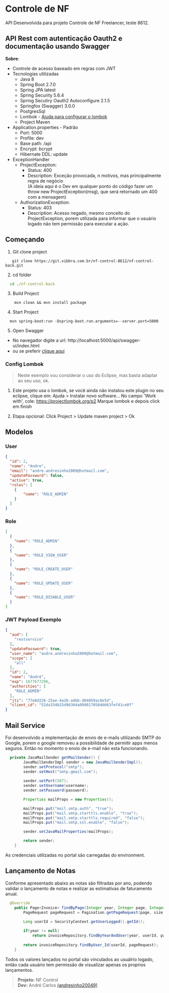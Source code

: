 # Controle de NF
API Desenvolvida para projeto Controle de NF Freelancer, teste 8612.

## API Rest com autenticação Oauth2 e documentação usando Swagger

**Sobre**:
 - Controle de acesso baseado em regras com JWT
 - Tecnologias utilizadas
    - Java 8
    - Spring Boot 2.7.0
    - Spring JPA latest
    - Spring Security 5.6.4     
    - Spring Secutiry Oauth2 Autoconfigure 2.1.5
    - Springfox (Swagger) 3.0.0
    - PostgresSql
    - Lombok - [Ajuda para configurar o lombok](https://projectlombok.org/setup/eclipse)
    - Project Maven
- Application.properties - Padrão
    - Port: 5000
    - Profile: dev
    - Base path: /api
    - Encrypt: bcrypt
    - Hibernate DDL: update
- ExceptionHandler
    - ProjectException:
        - Status: 400
        - Description: Exceção provocada, n motivos, mas principalmente regra de negócio \
        (A ideia aqui é o Dev em qualquer ponto do código fazer um throw new ProjectException(msg), que será retornado um 400 com a mensagem)
    - AuthorizationException:
        - Status: 403
        - Description: Acesso negado, mesmo conceito do ProjectException, porem utilizada para informar que o usuário logado não tem permissão para executar a ação.

## Começando
1. Git clone project
 ```git
    git clone https://git.vibbra.com.br/nf-control-8612/nf-control-back.git
 ```

2. cd folder
```cmd
  cd ./nf-control-back
```

3. Build Project
```mvn
    mvn clean && mvn install package
```

4. Start Project
```mvn
  mvn spring-boot:run -Dspring-boot.run.arguments=--server.port=5000
```

5. Open Swagger
  - No navegador digite a url: http://localhost:5000/api/swagger-ui/index.html
  - ou se preferir [clique aqui](http://localhost:5000/api/swagger-ui/index.html)

### Config Lombok

> Neste exemplo vou considerar o uso do Eclipse, mas basta adaptar ao seu uso, ok.

1. Este projeto usa o lombok, se você ainda não instalou este plugin no seu eclipse, clique em:
Ajuda > Instalar novo software...
No campo 'Work with', cole: https://projectlombok.org/p2
Marque lombok e depois click em finish

2. Etapa opcional: Click Project > Update maven project > Ok

## Modelos
### User
```json
{
  "id": 2,
  "name": "Andre",
  "email": "andre.andresinho2009@hotmail.com",
  "updatePassword": false,
  "active": true,
  "roles": [
    {
        "name": "ROLE_ADMIN"
    }
  ]
}
```

### Role
```json
[
  {
    "name": "ROLE_ADMIN"
  },
  {
    "name": "ROLE_VIEW_USER"
  },
  {
    "name": "ROLE_CREATE_USER"
  },
  {
    "name": "ROLE_UPDATE_USER"
  },
  {
    "name": "ROLE_DISABLE_USER"
  }
]
```

### JWT Payload Exemplo
```json
{
  "aud": [
    "restservice"
  ],
  "updatePassword": true,
  "user_name": "andre.andresinho2009@hotmail.com",
  "scope": [
    "all"
  ],
  "id": 2,
  "name": "André",
  "exp": 1677677296,
  "authorities": [
    "ROLE_ADMIN"
  ],
  "jti": "77e8d226-25ae-4a26-a4bb-d04059ac8e5d",
  "client_id": "52da334b25d96304a09901705846663fef41ce8f"
}
```

## Mail Service
Foi desenvolvido a implementação de envio de e-mails utilizando SMTP do Google, porem o google removeu a possibilidade de permitir apps menos seguros. Então no momento o envio de e-mail não esta funcionando.

```Java
  private JavaMailSender getMailSender() {
		JavaMailSenderImpl sender = new JavaMailSenderImpl();
		sender.setProtocol("smtp");
		sender.setHost("smtp.gmail.com");
		
		sender.setPort(587);
		sender.setUsername(username);
		sender.setPassword(password);

		Properties mailProps = new Properties();

		mailProps.put("mail.smtp.auth", "true");
		mailProps.put("mail.smtp.starttls.enable", "true");
		mailProps.put("mail.smtp.starttls.required", "false");
		mailProps.put("mail.smtp.ssl.enable", "false");

		sender.setJavaMailProperties(mailProps);

		return sender;
	}
```

As credenciais utilizadas no portal são carregadas do environment.

## Lançamento de Notas
Conforme apresentado abaixo as notas são filtradas por ano, podendo validar o lançamento de notas e realizar as estimativas de faturamento anual.

```Java
  @Override
	public Page<Invoice> findByPage(Integer year, Integer page, Integer size, String order, String direction) {
		PageRequest pageRequest = Pagination.getPageRequest(page, size, order, direction);
		
		Long userId = SecurityContext.getUserLogged().getId();

		if(year != null)
			return invoiceRepository.findByYearAndUser(year, userId, pageRequest);
		
		return invoiceRepository.findByUser_Id(userId, pageRequest);
	}
```

Todos os valores lançados no portal são vinculados ao usuálrio logado, então cada usuário tem permissão de visualizar apenas os proprios lançamentos.

> **Projeto:** NF Control \
> **Dev:** André Carlos [(andresinho20049)](https://github.com/andresinho20049)       
<!-- > **Url-Teste:** https://liga-bjj-back-api.up.railway.app/api -->
